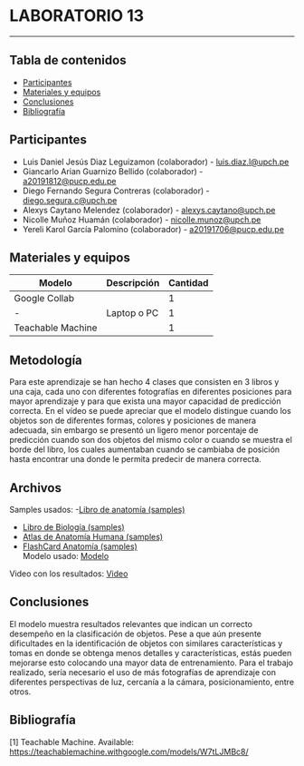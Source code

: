 # LABORATORIO 13
------------------------------------------------

## Tabla de contenidos
- [Participantes](#Participantes)
- [Materiales y equipos](#Materiales-y-equipos)
- [Conclusiones](#Conclusiones)
- [Bibliografía](#Bibliografía)

## Participantes <br />
- Luis Daniel Jesús Diaz Leguizamon (colaborador) - luis.diaz.l@upch.pe <br />
- Giancarlo Arian Guarnizo Bellido (colaborador) - a20191812@pucp.edu.pe <br />
- Diego Fernando Segura Contreras (colaborador) - diego.segura.c@upch.pe <br />
- Alexys Caytano Melendez (colaborador) - alexys.caytano@upch.pe <br />
- Nicolle Muñoz Huamán (colaborador) - nicolle.munoz@upch.pe <br />
- Yereli Karol García Palomino (colaborador) - a20191706@pucp.edu.pe <br />

## Materiales y equipos <br />
| Modelo         | Descripción      | Cantidad |
| ---            |     ---          |  ---     |
| Google Collab |      |     1    |
| -              | Laptop o PC      |     1    |
| Teachable Machine |      |     1    |

## Metodología <br />
Para este aprendizaje se han hecho 4 clases que consisten en 3 libros y una caja, cada uno con diferentes fotografías en diferentes posiciones para mayor aprendizaje y para que exista una mayor capacidad de predicción correcta.
En el vídeo se puede apreciar que el modelo distingue cuando los objetos son de diferentes formas, colores y posiciones de manera adecuada, sin embargo se presentó un ligero menor porcentaje de predicción cuando son dos objetos del mismo color o cuando se muestra el borde del libro, los cuales aumentaban cuando se cambiaba de posición hasta encontrar una donde le permita predecir de manera correcta.


## Archivos
Samples usados:
-[Libro de anatomía (samples)](https://github.com/luisdiazl/introduccionse-alesbiomedicas_grupo1/blob/main/Software/Lab13_files/Libro%20de%20Anatom%C3%ADa-samples.zip)
- [Libro de Biología (samples)](https://github.com/luisdiazl/introduccionse-alesbiomedicas_grupo1/blob/main/Software/Lab13_files/Libro%20de%20Biolog%C3%ADa-samples.zip)
- [Atlas de Anatomía Humana (samples)](https://github.com/luisdiazl/introduccionse-alesbiomedicas_grupo1/blob/main/Software/Lab13_files/Atlas%20de%20Anatom%C3%ADa%20Humana-samples.zip)
- [FlashCard Anatomía (samples)](https://github.com/luisdiazl/introduccionse-alesbiomedicas_grupo1/blob/main/Software/Lab13_files/FlashCard%20Anatom%C3%ADa-samples.zip)  <br />
Modelo usado:
[Modelo](https://github.com/luisdiazl/introduccionse-alesbiomedicas_grupo1/blob/main/Software/Lab13_files/tm-my-image-model.zip)

Video con los resultados:
[Video](https://drive.google.com/file/d/1sSOJDd9BZkdz_VQvExq8YvTJDlHv7mth/view?usp=sharing)

## Conclusiones
El modelo muestra resultados relevantes que indican un correcto desempeño en la clasificación de objetos. Pese a que aún presente dificultades en la identificación de objetos con similares características y tomas en donde se obtenga menos detalles y características, estás pueden mejorarse esto colocando una mayor data de entrenamiento. Para el trabajo realizado, sería necesario el uso de más fotografías de aprendizaje con diferentes perspectivas de luz, cercanía a la cámara, posicionamiento, entre otros.

## Bibliografía
[1] Teachable Machine. Available: https://teachablemachine.withgoogle.com/models/W7tLJMBc8/
